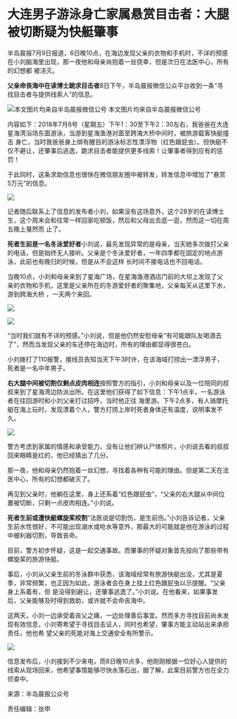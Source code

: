 # 大连男子游泳身亡家属悬赏目击者：大腿被切断疑为快艇肇事

半岛晨报7月9日报道，6日晚10点，在海边发现父亲的衣物和手机时，不详的预感在小刘脑海里出现，那一夜他和母亲尚抱着一丝侥幸，但是次日在法医中心，所有的幻想都
被浇灭。

**父亲命丧海中在读博士跪求目击者**8日下午，半岛晨报微信公众平台收到一条“寻找目击者与提供线索人”的信息。

![ 本文图片均来自半岛晨报微信公号](http://n.sinaimg.cn/news/transform/688/w550h138/20180709/UR26-hezpzwu0638998.jpg) 本文图片均来自半岛晨报微信公号

内容如下：2018年7月6号（星期五）下午1：30至下午2：30左右，我爸爸在大连星海湾浴场东面游泳，当游到星海渔港对面至跨海大桥中间时，被旅游载客快艇撞击
身亡，当时我爸爸身上绑有醒目的游泳标志性漂浮物（红色跟屁虫）。但快艇不仅不避让，还肇事后逃逸，跪求目击者能提供更多线索！让肇事者得到应有的惩罚！

于此同时，这条求助信息也很快在微信朋友圈中被转发，转发信息中增加了“悬赏5万元”的信息。

![](http://n.sinaimg.cn/news/transform/728/w550h978/20180709/euw4-hezpzwu0643646.jpg)

记者随后联系上了信息的发布者小刘，如果没有这场意外，这个28岁的在读博士生，这个周末会和往常一样回家吃顿饭，然后和父母出去逛一逛，然而这一切在周五晚上戛然而
止了。

**死者生前是一名冬泳爱好者**小刘说，最先发现异常的是母亲，当天她多次拨打父亲的电话，但是始终无人接听。父亲是个冬泳爱好者，一年四季都在固定的地点游泳，此前也有晚归的时候，但是从不会这样
长时间不接电话也不回电话。

当晚10点，小刘和母亲来到了星海广场，在星海渔港酒店门前的大坝上发现了父亲的衣物和手机，这里是父亲所在的冬游爱好者的聚集地，父亲每天从这里下水，游到跨海大桥
，一天两个来回。

![](http://n.sinaimg.cn/news/transform/376/w550h626/20180709/DfE1-hezpzwu0644873.jpg)

![](http://n.sinaimg.cn/news/transform/483/w550h733/20180709/0oyf-hezpzwu0645532.jpg)

“当时我们就有不详的预感。”小刘说，但是他仍然安慰母亲“有可能跟队友喝酒去了”，然而当发现父亲的车还停在海边时，所有的理由都显得很苍白。

小刘拨打了110报警，接线员告知当天下午3时许，在该海域打捞出一漂浮男子，死者是一名中年男子。

**右大腿中间被切割仅剩点皮肉相连**按照警方的指引，小刘和母亲以及一位陪同的叔叔来到了星海湾边防派出所。在这里他们获得了如下信息：下午1点半，一名游泳者在往回游时和小刘父亲打过招呼，当时他正往
海里游。下午2点多，有人骑摩托艇在海上玩时，发现漂着个人，警方打捞上岸时死者身体还有温度，说明事发不久。

![](http://n.sinaimg.cn/news/transform/285/w550h535/20180709/Tlob-hezpzwu0647598.jpg)

警方考虑到家属的情感和承受能力，没有让他们辨认尸体照片，小刘说去看的叔叔回来眼睛是红的，他已经猜出了几分。

那一夜，他和母亲仍然抱着一丝幻想，寻找着各种有可能的理由。但是第二天在法医中心，所有的幻想都破灭了。

再见到父亲时，他躺在这里，身上还系着“红色跟屁虫”，“父亲的右大腿从中间位置被切断，只剩一点皮肉相连。”小刘说。

**死者生前或遭快艇螺旋桨绞割**“法医说是切割伤，是生前伤。”小刘告诉记者，父亲生前水性很好，不可能出现溺水或呛水等意外，那最大的可能就是他在游泳的过程中被利器切割，导致丧命。

目前，警方初步怀疑，这是一起交通事故。而肇事的怀疑对象首先投向了那些带有螺旋桨的旅游快艇。

事后，小刘从父亲生前的冬泳群中获悉，该海域经常有旅游快艇出没，尤其是夏季，非常频繁，也正因为如此，游泳者会在身上挂上红色跟屁虫以示提醒。“父亲身上系着有，但
是没得到避让，还肇事逃逸了。”小刘说。在他看来，如果事发后，父亲能够及时得到救助，或许就不会命丧海中。

这两天，小刘一边承受着丧父之痛，一边处理善后事宜。然而多方寻找目前尚未发现有效信息，小刘寄希望于寻找目击证人，同时也希望，肇事方能主动站出来承担责任，他也希
望父亲的死能对海上交通安全有所警示。

![](http://n.sinaimg.cn/news/transform/483/w550h733/20180709/CALZ-hezpzwu0650207.jpg)

信息发布后，小刘接到不少来电，而8日晚10点多，他刚刚根据一位好心人提供的线索从现场回来，他希望事情能够尽快水落石出，据了解，此案目前警方也在全力侦查中。

来源：半岛晨报公众号

责任编辑：张申

